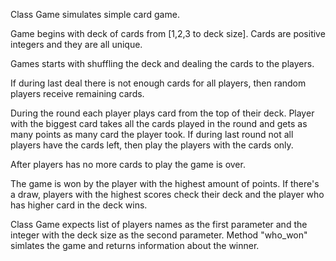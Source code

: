 Class Game simulates simple card game. 

Game begins with deck of cards from [1,2,3 to deck size]. Cards are positive integers and they are all unique.

Games starts with shuffling the deck and dealing the cards to the players.

If during last deal there is not enough cards for all players, then random players receive remaining cards. 

During the round each player plays card from the top of their deck. Player with the biggest card takes all the cards played in the round and gets as many points as many card the player took. If during last round not all players have the cards left, then play the players with the cards only.

After players has no more cards to play the game is over. 

The game is won by the player with the highest amount of points. If there's a draw, players with the highest scores check their deck and the player who has higher card in the deck wins.

Class Game expects list of players names as the first parameter and the integer with the deck size as the second parameter. Method "who_won" simlates the game and returns information about the winner.